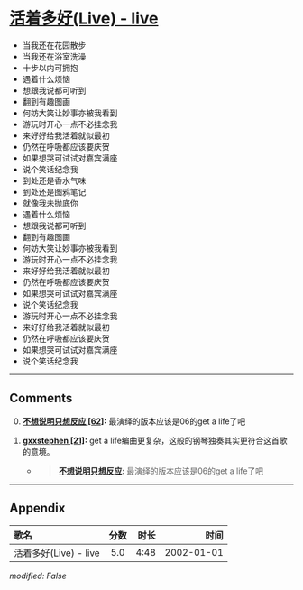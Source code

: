 # [活着多好(Live) - live](https://music.163.com/song?id=67224)

* 当我还在花园散步
* 当我还在浴室洗澡
* 十步以内可拥抱
* 遇着什么烦恼
* 想跟我说都可听到
* 翻到有趣图画
* 何妨大笑让妙事亦被我看到
* 游玩时开心一点不必挂念我
* 来好好给我活着就似最初
* 仍然在呼吸都应该要庆贺
* 如果想哭可试试对嘉宾满座
* 说个笑话纪念我
* 到处还是香水气味
* 到处还是图鸦笔记
* 就像我未抛底你
* 遇着什么烦恼
* 想跟我说都可听到
* 翻到有趣图画
* 何妨大笑让妙事亦被我看到
* 游玩时开心一点不必挂念我
* 来好好给我活着就似最初
* 仍然在呼吸都应该要庆贺
* 如果想哭可试试对嘉宾满座
* 说个笑话纪念我
* 游玩时开心一点不必挂念我
* 来好好给我活着就似最初
* 仍然在呼吸都应该要庆贺
* 如果想哭可试试对嘉宾满座
* 说个笑话纪念我


---

## Comments
0. **[不想说明只想反应 \[62\]](https://music.163.com/#/user/home?id=34553351):** 最演绎的版本应该是06的get a life了吧

1. **[gxxstephen \[21\]](https://music.163.com/#/user/home?id=55899016):** get a life编曲更复杂，这般的钢琴独奏其实更符合这首歌的意境。
	* > **[不想说明只想反应](https://music.163.com/#/user/home?id=34553351):** 最演绎的版本应该是06的get a life了吧



---

## Appendix

|歌名|分数|时长|时间|
|:---|:---:|---:|---:|
|活着多好(Live) - live|5.0|4:48|2002-01-01

*modified: False*